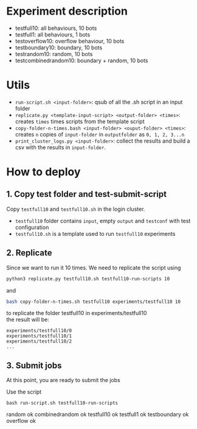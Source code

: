 # Experiment description

- testfull10: all behaviours, 10 bots
- testfull1: all behaviours, 1 bots
- testoverflow10: overflow behaviour, 10 bots
- testboundary10: boundary, 10 bots
- testrandom10: random, 10 bots
- testcombinedrandom10: boundary + random, 10 bots

# Utils

- `run-script.sh <input-folder>`: qsub of all the .sh script in an input folder
- `replicate.py <template-input-script> <output-folder> <times>`: creates `times` times scripts from the template script
- `copy-folder-n-times.bash <input-folder> <ouput-folder> <times>`: creates `n` copies of `input-folder` in `outputfolder` as `0, 1, 2, 3...n`
- `print_cluster_logs.py <input-folder>`: collect the results and build a csv with the results in `input-folder`.

# How to deploy

## 1. Copy test folder and test-submit-script

Copy `testfull10` and `testfull10.sh` in the login cluster.

- `testfull10` folder contains `input`, empty `output` and `testconf` with test configuration
- `testfull10.sh` is a template used to run `testfull10` experiments

## 2. Replicate

Since we want to run it 10 times. We need to replicate the script using

```bash
python3 replicate.py testfull10.sh testfull10-run-scripts 10
```

and

```bash
bash copy-folder-n-times.sh testfull10 experiments/testfull10 10
```

to replicate the folder testfull10 in experiments/testfull10  
the result will be:

```
experiments/testfull10/0
experiments/testfull10/1
experiments/testfull10/2
...
```

## 3. Submit jobs

At this point, you are ready to submit the jobs

Use the script

```
bash run-script.sh testfull10-run-scripts
```

random ok
combinedrandom ok
testfull10 ok
testfull1 ok
testboundary ok
overflow ok
